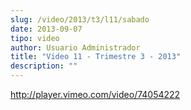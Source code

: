 ```yaml
---
slug: /video/2013/t3/l11/sabado
date: 2013-09-07
tipo: video
author: Usuario Administrador
title: "Video 11 - Trimestre 3 - 2013"
description: ""
---
```


http://player.vimeo.com/video/74054222
